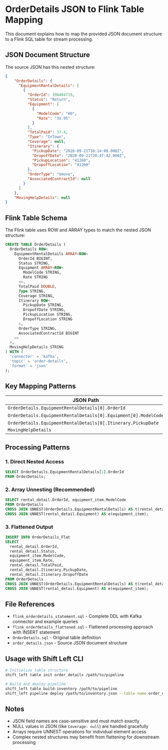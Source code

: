 # OrderDetails JSON to Flink Table Mapping

This document explains how to map the provided JSON document structure to a Flink SQL table for stream processing.

## JSON Document Structure

The source JSON has this nested structure:
```json
{
    "OrderDetails": {
      "EquipmentRentalDetails": [
        {
          "OrderId": 396404719,
          "Status": "Return",
          "Equipment": [
            {
              "ModelCode": "HO",
              "Rate": "34.95"
            }
          ],
          "TotalPaid": 37.4,
          "Type": "InTown",
          "Coverage": null,
          "Itinerary": {
            "PickupDate": "2020-09-21T18:14:08.000Z",
            "DropoffDate": "2020-09-21T20:47:42.000Z",
            "PickupLocation": "41260",
            "DropoffLocation": "41260"
          },
          "OrderType": "Umove",
          "AssociatedContractId": null
        }
      ]
    },
    "MovingHelpDetails": null
}
```

## Flink Table Schema

The Flink table uses ROW and ARRAY types to match the nested JSON structure:

```sql
CREATE TABLE OrderDetails (
  OrderDetails ROW<
    EquipmentRentalDetails ARRAY<ROW<
      OrderId BIGINT,
      Status STRING,
      Equipment ARRAY<ROW<
        ModelCode STRING,
        Rate STRING
      >>,
      TotalPaid DOUBLE,
      Type STRING,
      Coverage STRING,
      Itinerary ROW<
        PickupDate STRING,
        DropoffDate STRING,
        PickupLocation STRING,
        DropoffLocation STRING
      >,
      OrderType STRING,
      AssociatedContractId BIGINT
    >>
  >,
  MovingHelpDetails STRING
) WITH (
  'connector' = 'kafka',
  'topic' = 'order-details',
  'format' = 'json'
);
```

## Key Mapping Patterns

| JSON Path | Flink SQL Access | Type |
|-----------|------------------|------|
| `OrderDetails.EquipmentRentalDetails[0].OrderId` | `OrderDetails.EquipmentRentalDetails[1].OrderId` | `BIGINT` |
| `OrderDetails.EquipmentRentalDetails[0].Equipment[0].ModelCode` | `equipment_item.ModelCode` (after UNNEST) | `STRING` |
| `OrderDetails.EquipmentRentalDetails[0].Itinerary.PickupDate` | `rental_detail.Itinerary.PickupDate` | `STRING` |
| `MovingHelpDetails` | `MovingHelpDetails` | `STRING` |

## Processing Patterns

### 1. Direct Nested Access
```sql
SELECT OrderDetails.EquipmentRentalDetails[1].OrderId 
FROM OrderDetails;
```

### 2. Array Unnesting (Recommended)
```sql
SELECT rental_detail.OrderId, equipment_item.ModelCode
FROM OrderDetails
CROSS JOIN UNNEST(OrderDetails.EquipmentRentalDetails) AS t(rental_detail)
CROSS JOIN UNNEST(rental_detail.Equipment) AS e(equipment_item);
```

### 3. Flattened Output
```sql
INSERT INTO OrderDetails_Flat
SELECT 
  rental_detail.OrderId,
  rental_detail.Status,
  equipment_item.ModelCode,
  equipment_item.Rate,
  rental_detail.TotalPaid,
  rental_detail.Itinerary.PickupDate,
  rental_detail.Itinerary.DropoffDate
FROM OrderDetails
CROSS JOIN UNNEST(OrderDetails.EquipmentRentalDetails) AS t(rental_detail)
CROSS JOIN UNNEST(rental_detail.Equipment) AS e(equipment_item);
```

## File References

- `flink_orderdetails_statement.sql` - Complete DDL with Kafka connector and example queries
- `flink_orderdetails_flattened.sql` - Flattened processing approach with INSERT statement
- `OrderDetails.sql` - Original table definition
- `order_details.json` - Source JSON document structure

## Usage with Shift Left CLI

```bash
# Initialize table structure
shift_left table init order_details /path/to/pipeline

# Build and deploy pipeline
shift_left table build-inventory /path/to/pipeline
shift_left pipeline deploy /path/to/inventory.json --table-name order_details
```

## Notes

- JSON field names are case-sensitive and must match exactly
- NULL values in JSON (like `Coverage: null`) are handled gracefully
- Arrays require UNNEST operations for individual element access
- Complex nested structures may benefit from flattening for downstream processing